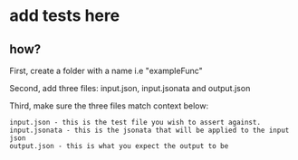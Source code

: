 # add tests here

## how?

First, create a folder with a name i.e "exampleFunc"

Second, add three files: input.json, input.jsonata and output.json

Third, make sure the three files match context below:

```
input.json - this is the test file you wish to assert against.
input.jsonata - this is the jsonata that will be applied to the input json
output.json - this is what you expect the output to be
```